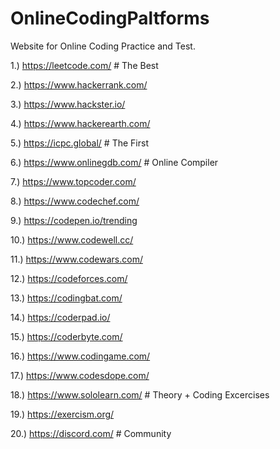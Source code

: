 # OnlineCodingPaltforms

Website for Online Coding Practice and Test.

1.) https://leetcode.com/    # The Best

2.) https://www.hackerrank.com/

3.) https://www.hackster.io/

4.) https://www.hackerearth.com/

5.) https://icpc.global/    # The First

6.) https://www.onlinegdb.com/    # Online Compiler

7.) https://www.topcoder.com/

8.) https://www.codechef.com/

9.) https://codepen.io/trending

10.) https://www.codewell.cc/

11.) https://www.codewars.com/

12.) https://codeforces.com/

13.) https://codingbat.com/

14.) https://coderpad.io/

15.) https://coderbyte.com/

16.) https://www.codingame.com/

17.) https://www.codesdope.com/

18.) https://www.sololearn.com/    # Theory + Coding Excercises

19.) https://exercism.org/

20.) https://discord.com/    # Community

